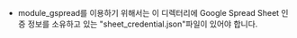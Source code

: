 - module_gspread를 이용하기 위해서는 이 디렉터리에 Google Spread Sheet 인증 정보를 소유하고 있는 "sheet_credential.json"파일이 있어야 합니다.